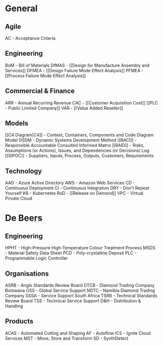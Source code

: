 # General
## Agile
AC - Acceptance Criteria
## Engineering
BoM - Bill of Materials
DfMAS - [[Design for Manufacture Assembly and Services]]
DFMEA - [[Design Failure Mode Effect Analysis]]
PFMEA - [[Process Failure Mode Effect Analysis]]
## Commercial & Finance
ARR - Annual Recurring Revenue
CAC - [[Customer Acquisition Cost]]
[[PLC - Public Limited Company]]
VAR - [[Value Added Reseller]]
## Models
[[C4  Diagram|C4]] - Context, Containers, Components and Code Diagram Model
DSDM - Dynamic Systems Development Method
[[RACI]] - Responsible Accountable Consulted Informed Matrix
[[RAID]] - Risks, Assumptions (or Actions), Issues, and Dependencies (or Decisions) Log
[[SIPOC]] - Suppliers, Inputs, Process, Outputs, Customers, Requirements
## Technology
AAD - Azure Active Directory
AWS - Amazon Web Services
CD - Continuous Deployment
CI - Continuous Integration
DRY - Don't Repeat Yourself
K8 - Kubernetes
RoD - [[Release on Demand]]
VPC - Virtual Private Cloud

# De Beers
## Engineering
HPHT - High-Pressure High-Temperature Colour Treatment Process
MSDS - Material Safety Data Sheet
PCD - Poly-crystalline Deposit
PLC - Programmable Logic Controller
## Organisations
ASRB - Anglo Standards Review Board
DTCB - Diamond Trading Company Botswana
GSS - Global Service Support
NDTC - Namibia Diamond Trading Company
SSSA - Service Support South Africa
TSRB - Technical Standards Review Board
TSS - Technical Service Support
D&H - Distribution & Handling
## Products
ACAS - Automated Cutting and Shaping
AF - Autoflow
ICS - Ignite Cloud Services
MST - Move, Store and Transform
SD - SynthDetect